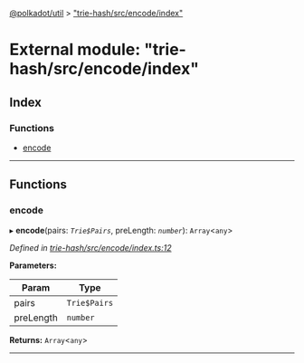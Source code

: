 [@polkadot/util](../README.md) > ["trie-hash/src/encode/index"](../modules/_trie_hash_src_encode_index_.md)

# External module: "trie-hash/src/encode/index"

## Index

### Functions

* [encode](_trie_hash_src_encode_index_.md#encode)

---

## Functions

<a id="encode"></a>

###  encode

▸ **encode**(pairs: *`Trie$Pairs`*, preLength: *`number`*): `Array`<`any`>

*Defined in [trie-hash/src/encode/index.ts:12](https://github.com/polkadot-js/util/blob/7550b44/packages/trie-hash/src/encode/index.ts#L12)*

**Parameters:**

| Param | Type |
| ------ | ------ |
| pairs | `Trie$Pairs` |
| preLength | `number` |

**Returns:** `Array`<`any`>

___

